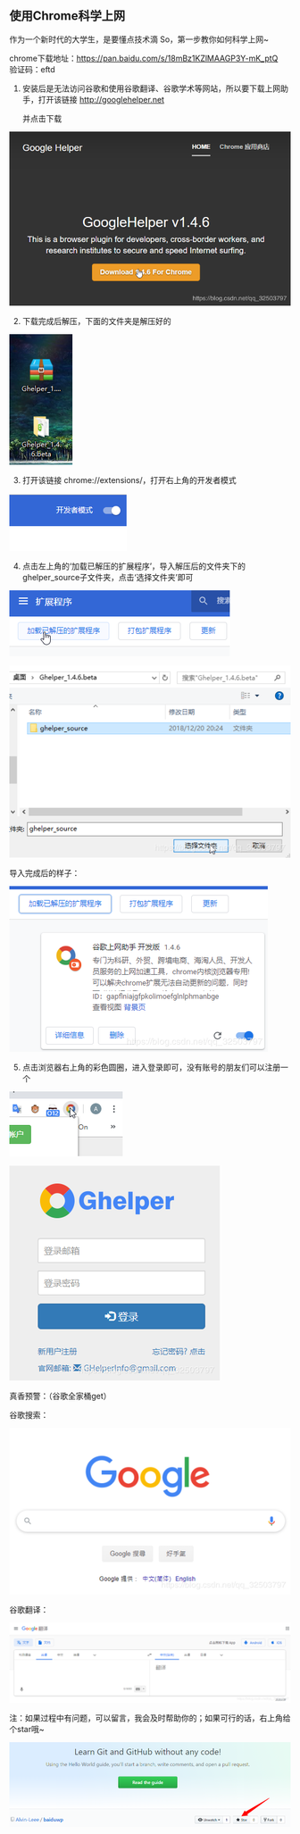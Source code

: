 ## 使用Chrome科学上网

作为一个新时代的大学生，是要懂点技术滴
So，第一步教你如何科学上网~

chrome下载地址：https://pan.baidu.com/s/18mBz1KZlMAAGP3Y-mK_ptQ  
验证码：eftd

1. 安装后是无法访问谷歌和使用谷歌翻译、谷歌学术等网站，所以要下载上网助手，打开该链接 http://googlehelper.net

   并点击下载

![avatar](https://github.com/Alvin-Leee/baiduwp/blob/master/pictures/ChromeWall/1.png)

2. 下载完成后解压，下面的文件夹是解压好的

![avatar](https://github.com/Alvin-Leee/baiduwp/blob/master/pictures/ChromeWall/2.png)

3. 打开该链接 chrome://extensions/，打开右上角的开发者模式

![avatar](https://github.com/Alvin-Leee/baiduwp/blob/master/pictures/ChromeWall/3.png)

4. 点击左上角的‘加载已解压的扩展程序’，导入解压后的文件夹下的ghelper_source子文件夹，点击‘选择文件夹’即可

![avatar](https://github.com/Alvin-Leee/baiduwp/blob/master/pictures/ChromeWall/4-1.png)

![avatar](https://github.com/Alvin-Leee/baiduwp/blob/master/pictures/ChromeWall/4-2.png)

导入完成后的样子：

![avatar](https://github.com/Alvin-Leee/baiduwp/blob/master/pictures/ChromeWall/4-3.png)

5. 点击浏览器右上角的彩色圆圈，进入登录即可，没有账号的朋友们可以注册一个

![avatar](https://github.com/Alvin-Leee/baiduwp/blob/master/pictures/ChromeWall/5-1.png)

![avatar](https://github.com/Alvin-Leee/baiduwp/blob/master/pictures/ChromeWall/5-2.png)



真香预警：（谷歌全家桶get）

谷歌搜索：

![avatar](https://github.com/Alvin-Leee/baiduwp/blob/master/pictures/ChromeWall/6-1.png)

谷歌翻译：

![avatar](https://github.com/Alvin-Leee/baiduwp/blob/master/pictures/ChromeWall/6-2.png)

注：如果过程中有问题，可以留言，我会及时帮助你的；如果可行的话，右上角给个star哦~

![avatar](https://github.com/Alvin-Leee/baiduwp/blob/master/pictures/star.png)